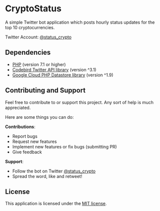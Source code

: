 # CryptoStatus
A simple Twitter bot application which posts hourly status updates for the top 10 cryptocurrencies.

Twitter Account: [@status_crypto](https://twitter.com/status_crypto)

## Dependencies
- [PHP](http://php.net/) (version 7.1 or higher)
- [Codebird Twitter API library](https://github.com/jublonet/codebird-php) (version ^3.1)
- [Google Cloud PHP Datastore library](https://github.com/googleapis/google-cloud-php-datastore) (version ^1.9)

## Contributing and Support
Feel free to contribute to or support this project. Any sort of help is much appreciated.

Here are some things you can do:

**Contributions**:
- Report bugs
- Request new features
- Implement new features or fix bugs (submitting PR)
- Give feedback

**Support**:
- Follow the bot on Twitter [@status_crypto](https://twitter.com/status_crypto)
- Spread the word, like and retweet!

## License
This application is licensed under the [MIT license](https://github.com/jr-cologne/CryptoStatus/blob/master/LICENSE).
